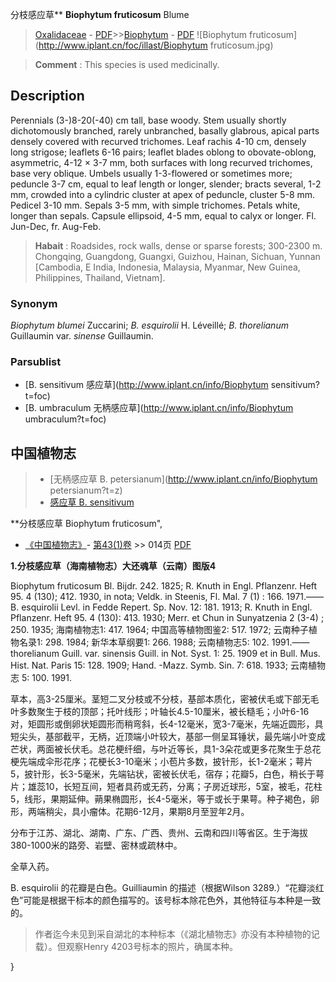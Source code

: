 分枝感应草** **Biophytum fruticosum** Blume

> [Oxalidaceae](http://www.iplant.cn/info/Oxalidaceae?t=foc) - [PDF](http://www.iplant.cn/foc/pdf/Oxalidaceae.pdf)>>[Biophytum](http://www.iplant.cn/info/Biophytum?t=foc) - [PDF](http://www.iplant.cn/foc/pdf/Biophytum.pdf)
![Biophytum fruticosum](http://www.iplant.cn/foc/illast/Biophytum fruticosum.jpg)

> **Comment** : 
> This species is used medicinally.

## Description

Perennials (3-)8-20(-40) cm tall, base woody. Stem usually shortly dichotomously branched, rarely unbranched, basally glabrous, apical parts densely covered with recurved trichomes. Leaf rachis 4-10 cm, densely long strigose; leaflets 6-16 pairs; leaflet blades oblong to obovate-oblong, asymmetric, 4-12 × 3-7 mm, both surfaces with long recurved trichomes, base very oblique. Umbels usually 1-3-flowered or sometimes more; peduncle 3-7 cm, equal to leaf length or longer, slender; bracts several, 1-2 mm, crowded into a cylindric cluster at apex of peduncle, cluster 5-8 mm. Pedicel 3-10 mm. Sepals 3-5 mm, with simple trichomes. Petals white, longer than sepals. Capsule ellipsoid, 4-5 mm, equal to calyx or longer. Fl. Jun-Dec, fr. Aug-Feb.

> **Habait** : 
> Roadsides, rock walls, dense or sparse forests; 300-2300 m. Chongqing, Guangdong, Guangxi, Guizhou, Hainan, Sichuan, Yunnan [Cambodia, E India, Indonesia, Malaysia, Myanmar, New Guinea, Philippines, Thailand, Vietnam].

### Synonym
*Biophytum blumei* Zuccarini; *B. esquirolii* H. Léveillé; *B. thorelianum* Guillaumin var. *sinense* Guillaumin.

### Parsublist

* [B.  sensitivum  感应草](http://www.iplant.cn/info/Biophytum sensitivum?t=foc)
* [B.  umbraculum  无柄感应草](http://www.iplant.cn/info/Biophytum umbraculum?t=foc)

## 中国植物志

> * [无柄感应草  B.  petersianum](http://www.iplant.cn/info/Biophytum petersianum?t=z)
> * [感应草  B.  sensitivum](Biophytum-sensitivum-感应草.md)

**分枝感应草 Biophytum fruticosum",

* [《中国植物志》](http://www.iplant.cn/frps)- [第43(1)卷](http://www.iplant.cn/frps/vol/43(1)) >> 014页 [PDF](http://www.iplant.cn/frps/pdf/43(1)/014.PDF)

**1.分枝感应草（海南植物志）大还魂草（云南）图版4**

Biophytum fruticosum Bl. Bijdr. 242. 1825; R. Knuth in Engl. Pflanzenr. Heft 95. 4 (130); 412. 1930, in nota; Veldk. in Steenis, Fl. Mal. 7 (1) : 166. 1971.——B. esquirolii Levl. in Fedde Repert. Sp. Nov. 12: 181. 1913; R. Knuth in Engl. Pflanzenr. Heft 95. 4 (130): 413. 1930; Merr. et Chun in Sunyatzenia 2 (3-4) ; 250. 1935; 海南植物志1: 417. 1964; 中国高等植物图鉴2: 517. 1972; 云南种子植物名录1: 298. 1984; 新华本草纲要1: 266. 1988; 云南植物志5: 102. 1991.——thorelianum Guill. var. sinensis Guill. in Not. Syst. 1: 25. 1909 et in Bull. Mus. Hist. Nat. Paris 15: 128. 1909; Hand. -Mazz. Symb. Sin. 7: 618. 1933; 云南植物志 5: 100. 1991.

草本，高3-25厘米。茎短二叉分枝或不分枝，基部本质化，密被伏毛或下部无毛叶多数聚生于枝的顶部；托叶线形；叶轴长4.5-10厘米，被长糙毛；小叶6-16对，矩圆形或倒卵状矩圆形而稍弯斜，长4-12毫米，宽3-7毫米，先端近圆形，具短尖头，基部截平，无柄，近顶端小叶较大，基部一侧呈耳锤状，最先端小叶变成芒状，两面被长伏毛。总花梗纤细，与叶近等长，具1-3朵花或更多花聚生于总花梗先端成伞形花序；花梗长3-10毫米；小苞片多数，披针形，长1-2毫米；萼片5，披针形，长3-5毫米，先端钻状，密被长伏毛，宿存；花瓣5，白色，稍长于萼片；雄蕊10，长短互间，短者具药或无药，分离；子房近球形，5室，被毛，花柱5，线形，果期延伸。蒴果椭圆形，长4-5毫米，等于或长于果萼。种子褐色，卵形，两端稍尖，具小瘤体。花期6-12月，果期8月至翌年2月。

分布于江苏、湖北、湖南、广东、广西、贵州、云南和四川等省区。生于海拔380-1000米的路旁、岩壁、密林或疏林中。

全草入药。

B. esquirolii 的花瓣是白色。Guilliaumin 的描述（根据Wilson 3289.）“花瓣淡红色”可能是根据干标本的颜色描写的。该号标本除花色外，其他特征与本种是一致的。

> 作者迄今未见到采自湖北的本种标本（《湖北植物志》亦没有本种植物的记载）。但观察Henry 4203号标本的照片，确属本种。

}